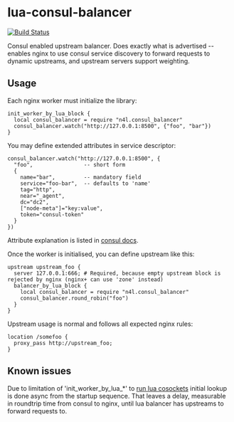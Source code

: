 # lua-consul-balancer

[![Build Status](https://travis-ci.org/xytis/lua-consul-balancer.svg?branch=master)](https://travis-ci.org/xytis/lua-consul-balancer)

Consul enabled upstream balancer. Does exactly what is advertised -- enables nginx to use consul service discovery to forward requests to dynamic upstreams, and upstream servers support weighting.

## Usage

Each nginx worker must initialize the library:

    init_worker_by_lua_block {
      local consul_balancer = require "n4l.consul_balancer"
      consul_balancer.watch("http://127.0.0.1:8500", {"foo", "bar"})
    }

You may define extended attributes in service descriptor:

    consul_balancer.watch("http://127.0.0.1:8500", {
      "foo",                -- short form
      {
        name="bar",         -- mandatory field
        service="foo-bar",  -- defaults to 'name'
        tag="http",
        near="_agent",
        dc="dc2",
        ["node-meta"]="key:value",
        token="consul-token"
      }
    })

Attribute explanation is listed in [consul docs](https://www.consul.io/docs/agent/http/catalog.html#catalog_service).

Once the worker is initialised, you can define upstream like this:

    upstream upstream_foo {
      server 127.0.0.1:666; # Required, because empty upstream block is rejected by nginx (nginx+ can use 'zone' instead)
      balancer_by_lua_block {
        local consul_balancer = require "n4l.consul_balancer"
        consul_balancer.round_robin("foo")
      }
    }

Upstream usage is normal and follows all expected nginx rules:

    location /somefoo {
      proxy_pass http://upstream_foo;
    }

## Known issues

Due to limitation of 'init_worker_by_lua_*' to [run lua cosockets](https://github.com/openresty/lua-nginx-module#cosockets-not-available-everywhere)
initial lookup is done async from the startup sequence. That leaves a delay, measurable in roundtrip time from consul to nginx, until lua balancer has upstreams to forward requests to.
